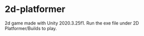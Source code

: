 # 2d-platformer
2d game made with Unity 2020.3.25f1. Run the exe file under 2D Platformer/Builds to play.
